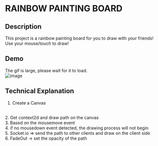 # RAINBOW PAINTING BOARD

## Description
This project is a rainbow painting board for you to draw with your friends!
<br>
Use your mouse/touch to draw!

## Demo
The gif is large, please wait for it to load.
<br>
![image](demo.gif)

## Technical Explanation
1. Create a Canvas
<br>
2. Get context2d and draw path on the canvas
<br>
3. Based on the mousemove event
<br>
4. if no mousedown event detected, the drawing process will not begin
<br>
5. Socket.io => send the path to other clients and draw on the client side
<br>
6. FadeOut -> set the opacity of the path
